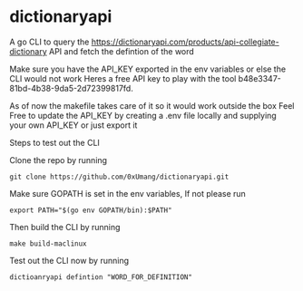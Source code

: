 # dictionaryapi
A go CLI to query the https://dictionaryapi.com/products/api-collegiate-dictionary API and fetch the defintion of the word


Make sure you have the API_KEY exported in the env variables or else the CLI would not work 
Heres a free API key to play with the tool b48e3347-81bd-4b38-9da5-2d72399817fd.

As of now the makefile takes care of it so it would work outside the box
Feel Free to update the API_KEY by creating a .env file locally and supplying your own API_KEY or just export it


Steps to test out the CLI

Clone the repo by running

```git clone https://github.com/0xUmang/dictionaryapi.git```


Make sure GOPATH is set in the env variables, If not please run

```export PATH="$(go env GOPATH/bin):$PATH"```



Then build the CLI by running 

```make build-maclinux```


Test out the CLI now by running 

```dictioanryapi defintion "WORD_FOR_DEFINITION"```
